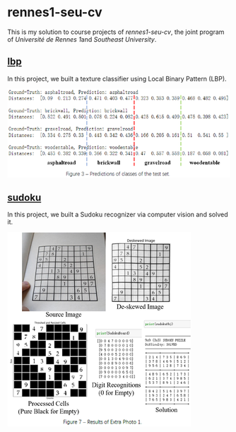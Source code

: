 # rennes1-seu-cv

This is my solution to course projects of *rennes1-seu-cv*, the joint program of *Université de Rennes 1*and *Southeast University*.

## [lbp](./lbp)

In this project, we built a texture classifier using Local Binary Pattern (LBP).

![lbp](lbp.png)

## [sudoku](./sudoku)

In this project, we built a Sudoku recognizer via computer vision and solved it. 

![sudoku](sudoku.png)